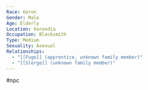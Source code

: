 ```yaml
---
Race: Goron
Gender: Male
Age: Elderly
Location: Gorondia
Occupation: Blacksmith
Type: Medium
Sexuality: Asexual
Relationships:
  - "[[Fugo]] (apprentice, unknown family member)"
  - "[[Slergo]] (unknown family member)"
---
```

#npc 

